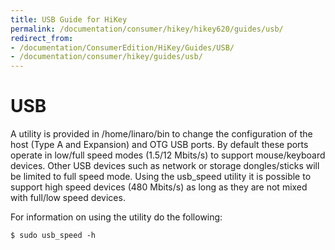```yaml
---
title: USB Guide for HiKey
permalink: /documentation/consumer/hikey/hikey620/guides/usb/
redirect_from:
- /documentation/ConsumerEdition/HiKey/Guides/USB/
- /documentation/consumer/hikey/guides/usb/
---
```

# USB

A utility is provided in /home/linaro/bin to change the configuration of the host (Type A and Expansion) and OTG USB ports. By default these ports operate in low/full speed modes (1.5/12 Mbits/s) to support mouse/keyboard devices. Other USB devices such as network or storage dongles/sticks will be limited to full speed mode. Using the usb_speed utility it is possible to support high speed devices (480 Mbits/s) as long as they are not mixed with full/low speed devices.

For information on using the utility do the following:

```
$ sudo usb_speed -h
```

